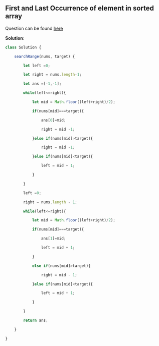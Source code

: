 ## First and Last Occurrence of element in sorted array

Question can be found [here](https://takeuforward.org/plus/data-structures-and-algorithm/binary-search/logic-building/first-and-last-occurrence)

**Solution**:

```js
class Solution {

    searchRange(nums, target) {

        let left =0;

        let right = nums.length-1;

        let ans =[-1,-1];

        while(left<=right){

            let mid = Math.floor((left+right)/2);

            if(nums[mid]===target){

                ans[0]=mid;

                right = mid -1;

            }else if(nums[mid]>target){

                right = mid -1;

            }else if(nums[mid]<target){

                left = mid + 1;

            }

        }

        left =0;

        right = nums.length - 1;

        while(left<=right){

            let mid = Math.floor((left+right)/2);

            if(nums[mid]===target){

                ans[1]=mid;

                left = mid + 1;

            }

            else if(nums[mid]>target){

                right = mid - 1;

            }else if(nums[mid]<target){

                left = mid + 1;

            }

        }

        return ans;

    }

}
```

